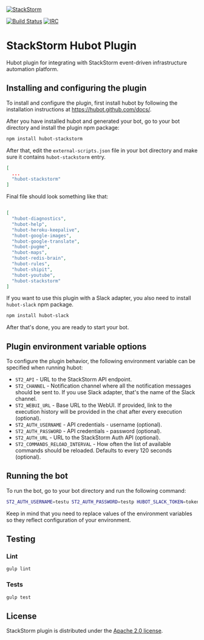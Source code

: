 [![StackStorm](https://github.com/stackstorm/st2/raw/master/stackstorm_logo.png)](http://www.stackstorm.com)

[![Build Status](https://api.travis-ci.org/StackStorm/hubot-stackstorm.svg?branch=master)](https://travis-ci.org/StackStorm/hubot-stackstorm) [![IRC](https://img.shields.io/irc/%23stackstorm.png)](http://webchat.freenode.net/?channels=stackstorm)

# StackStorm Hubot Plugin

Hubot plugin for integrating with StackStorm event-driven infrastructure
automation platform.

## Installing and configuring the plugin

To install and configure the plugin, first install hubot by following the
installation instructions at https://hubot.github.com/docs/.

After you have installed hubot and generated your bot, go to your bot directory
and install the plugin npm package:

```bash
npm install hubot-stackstorm
```

After that, edit the `external-scripts.json` file in your bot directory and
make sure it contains ``hubot-stackstorm`` entry.

```json
[
  ...
  "hubot-stackstorm"
]
```

Final file should look something like that:

```json

[
  "hubot-diagnostics",
  "hubot-help",
  "hubot-heroku-keepalive",
  "hubot-google-images",
  "hubot-google-translate",
  "hubot-pugme",
  "hubot-maps",
  "hubot-redis-brain",
  "hubot-rules",
  "hubot-shipit",
  "hubot-youtube",
  "hubot-stackstorm"
]
```

If you want to use this plugin with a Slack adapter, you also need to install
`hubot-slack` npm package.

```bash
npm install hubot-slack
````

After that's done, you are ready to start your bot.

## Plugin environment variable options

To configure the plugin behavior, the following environment variable can be
specified when running hubot:

* `ST2_API` - URL to the StackStorm API endpoint.
* `ST2_CHANNEL` - Notification channel where all the notification messages
  should be sent to. If you use Slack adapter, that's the name of the Slack
  channel.
* `ST2_WEBUI_URL` - Base URL to the WebUI. If provided, link to the execution
  history will be provided in the chat after every execution (optional).
* `ST2_AUTH_USERNAME` - API credentials - username (optional).
* `ST2_AUTH_PASSWORD` - API credentials - password (optional).
* `ST2_AUTH_URL` - URL to the StackStorm Auth API (optional).
* `ST2_COMMANDS_RELOAD_INTERVAL` - How often the list of available commands
  should be reloaded. Defaults to every 120 seconds (optional).

## Running the bot

To run the bot, go to your bot directory and run the following command:

```bash
ST2_AUTH_USERNAME=testu ST2_AUTH_PASSWORD=testp HUBOT_SLACK_TOKEN=token ST2_CHANNEL=mychannel PORT=8181 bin/hubot --name "st2-bot" -a slack --alias !
```


Keep in mind that you need to replace values of the environment variables so they
reflect configuration of your environment.

## Testing

### Lint

```bash
gulp lint
```

### Tests

```bash
gulp test
```

## License

StackStorm plugin is distributed under the [Apache 2.0 license](http://www.apache.org/licenses/LICENSE-2.0.html).
